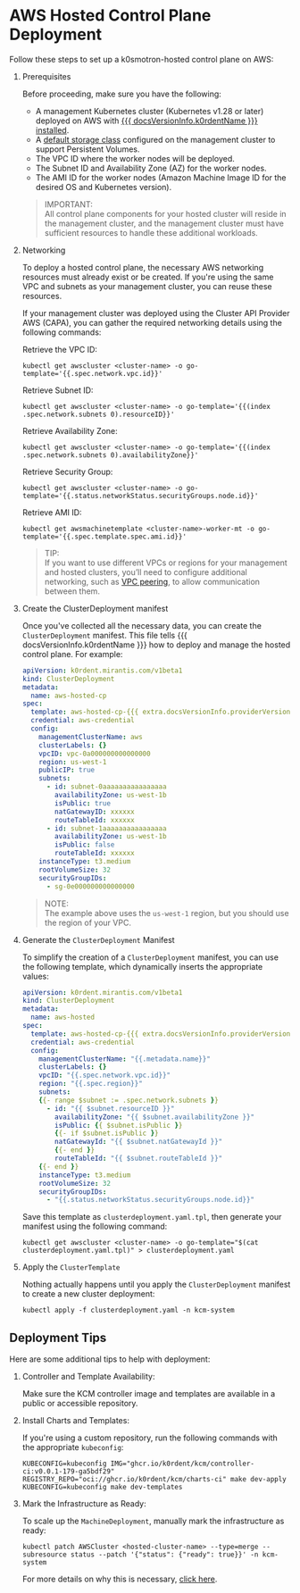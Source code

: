 # AWS Hosted Control Plane Deployment

Follow these steps to set up a k0smotron-hosted control plane on AWS:

1. Prerequisites

    Before proceeding, make sure you have the following:

    * A management Kubernetes cluster (Kubernetes v1.28 or later) deployed on AWS with [{{{ docsVersionInfo.k0rdentName }}} installed](../installation/install-k0rdent.md).
    * A [default storage class](https://kubernetes.io/docs/tasks/administer-cluster/change-default-storage-class/) configured on the management cluster to support Persistent Volumes.
    * The VPC ID where the worker nodes will be deployed.
    * The Subnet ID and Availability Zone (AZ) for the worker nodes.
    * The AMI ID for the worker nodes (Amazon Machine Image ID for the desired OS and Kubernetes version).

    > IMPORTANT:  
    > All control plane components for your hosted cluster will reside in the management cluster, and the management cluster
    > must have sufficient resources to handle these additional workloads.

2. Networking

    To deploy a hosted control plane, the necessary AWS networking resources must already exist or be created. If you're
    using the same VPC and subnets as your management cluster, you can reuse these resources.

    If your management cluster was deployed using the Cluster API Provider AWS (CAPA), you can gather the required
    networking details using the following commands:

    Retrieve the VPC ID:

    ```shell
    kubectl get awscluster <cluster-name> -o go-template='{{.spec.network.vpc.id}}'
    ```

    Retrieve Subnet ID:

    ```shell
    kubectl get awscluster <cluster-name> -o go-template='{{(index .spec.network.subnets 0).resourceID}}'
    ```

    Retrieve Availability Zone:

    ```shell
    kubectl get awscluster <cluster-name> -o go-template='{{(index .spec.network.subnets 0).availabilityZone}}'
    ```

    Retrieve Security Group:

    ```shell
    kubectl get awscluster <cluster-name> -o go-template='{{.status.networkStatus.securityGroups.node.id}}'
    ```

    Retrieve AMI ID:

    ```shell
    kubectl get awsmachinetemplate <cluster-name>-worker-mt -o go-template='{{.spec.template.spec.ami.id}}'
    ```

    > TIP:  
    > If you want to use different VPCs or regions for your management and hosted clusters, you’ll need to configure additional networking, such as [VPC peering](https://docs.aws.amazon.com/whitepapers/latest/building-scalable-secure-multi-vpc-network-infrastructure/vpc-peering.html), to allow communication between them.

3. Create the ClusterDeployment manifest

    Once you've collected all the necessary data, you can create the `ClusterDeployment` manifest. This file tells {{{ docsVersionInfo.k0rdentName }}} how to
    deploy and manage the hosted control plane. For example:

    ```yaml
    apiVersion: k0rdent.mirantis.com/v1beta1
    kind: ClusterDeployment
    metadata:
      name: aws-hosted-cp
    spec:
      template: aws-hosted-cp-{{{ extra.docsVersionInfo.providerVersions.dashVersions.awsHostedCpCluster }}}
      credential: aws-credential
      config:
        managementClusterName: aws
        clusterLabels: {}
        vpcID: vpc-0a000000000000000
        region: us-west-1
        publicIP: true
        subnets:
          - id: subnet-0aaaaaaaaaaaaaaaa
            availabilityZone: us-west-1b
            isPublic: true
            natGatewayID: xxxxxx
            routeTableId: xxxxxx
          - id: subnet-1aaaaaaaaaaaaaaaa
            availabilityZone: us-west-1b
            isPublic: false
            routeTableId: xxxxxx
        instanceType: t3.medium
        rootVolumeSize: 32
        securityGroupIDs:
          - sg-0e000000000000000
    ```

    > NOTE:  
    > The example above uses the `us-west-1` region, but you should use the region of your VPC.

4. Generate the `ClusterDeployment` Manifest

    To simplify the creation of a `ClusterDeployment` manifest, you can use the following template, which dynamically
    inserts the appropriate values:

    ```yaml
    apiVersion: k0rdent.mirantis.com/v1beta1
    kind: ClusterDeployment
    metadata:
      name: aws-hosted
    spec:
      template: aws-hosted-cp-{{{ extra.docsVersionInfo.providerVersions.dashVersions.awsHostedCpCluster }}}
      credential: aws-credential
      config:
        managementClusterName: "{{.metadata.name}}"
        clusterLabels: {}
        vpcID: "{{.spec.network.vpc.id}}"
        region: "{{.spec.region}}"
        subnets:
        {{- range $subnet := .spec.network.subnets }}
          - id: "{{ $subnet.resourceID }}"
            availabilityZone: "{{ $subnet.availabilityZone }}"
            isPublic: {{ $subnet.isPublic }}
            {{- if $subnet.isPublic }}
            natGatewayId: "{{ $subnet.natGatewayId }}"
            {{- end }}
            routeTableId: "{{ $subnet.routeTableId }}"
        {{- end }}
        instanceType: t3.medium
        rootVolumeSize: 32
        securityGroupIDs:
          - "{{.status.networkStatus.securityGroups.node.id}}"
    ```

    Save this template as `clusterdeployment.yaml.tpl`, then generate your manifest using the following command:

    ```shell
    kubectl get awscluster <cluster-name> -o go-template="$(cat clusterdeployment.yaml.tpl)" > clusterdeployment.yaml
    ```

5. Apply the `ClusterTemplate`

    Nothing actually happens until you apply the `ClusterDeployment` manifest to create a new cluster deployment:

    ```shell
    kubectl apply -f clusterdeployment.yaml -n kcm-system
    ```

## Deployment Tips

Here are some additional tips to help with deployment:

1. Controller and Template Availability:

    Make sure the KCM controller image and templates are available in a public or accessible repository.

2. Install Charts and Templates:

    If you're using a custom repository, run the following commands with the appropriate `kubeconfig`:

    ```shell
    KUBECONFIG=kubeconfig IMG="ghcr.io/k0rdent/kcm/controller-ci:v0.0.1-179-ga5bdf29" REGISTRY_REPO="oci://ghcr.io/k0rdent/kcm/charts-ci" make dev-apply
    KUBECONFIG=kubeconfig make dev-templates
    ```

3. Mark the Infrastructure as Ready:

    To scale up the `MachineDeployment`, manually mark the infrastructure as ready:

    ```shell
    kubectl patch AWSCluster <hosted-cluster-name> --type=merge --subresource status --patch '{"status": {"ready": true}}' -n kcm-system
    ```

    For more details on why this is necessary, [click here](https://docs.k0smotron.io/stable/capi-aws/#:~:text=As%20we%20are%20using%20self%2Dmanaged%20infrastructure%20we%20need%20to%20manually%20mark%20the%20infrastructure%20ready.%20This%20can%20be%20accomplished%20using%20the%20following%20command).
